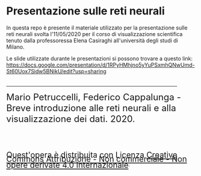 # Presentazione sulle reti neurali

In questa repo è presente il materiale utilizzato per la presentazione sulle reti neurali svolta  l'11/05/2020 per il corso di visualizzazione scientifica tenuto dalla professoressa Elena Casiraghi all'università degli studi di Milano. 

Le slide utilizzate durante le presentazioni si possono trovare a questo link: https://docs.google.com/presentation/d/1RPyHMhjno5yYuPSxmhQNwUmd-St60Uox7Sidw5BNikU/edit?usp=sharing
<br><br>
<hr style="width: 90%;" align="left" />
<span style="font-size: 1.5rem;">Mario Petruccelli, Federico Cappalunga - Breve introduzione alle reti neurali e alla visualizzazione dei dati. 2020.</span>
<br><br><br>

<div style="float: left; margin-top: 1ex;">
<img src="http://mirrors.creativecommons.org/presskit/icons/cc.png" style="width: 0.1em; float: left; margin-right: 0.2ex; margin-top: 0;">
<img src="http://mirrors.creativecommons.org/presskit/icons/by.png" style="width: 0.1em; float: left; margin-right: 0.2ex; margin-top: 0;">
<img src="http://mirrors.creativecommons.org/presskit/icons/nc.png" style="width: 0.1em; float: left; margin-right: 0.2ex; margin-top: 0;">
<img src="http://mirrors.creativecommons.org/presskit/icons/nd.png" style="width: 0.1em; float: left; margin-right: 0.2ex; margin-top: 0;">
 <br><br>
<span style="font-size: 1.3rem; line-height: 0.7rem; vertical-align: middle;">Quest'opera è distribuita con Licenza <a rel="license" href="http://creativecommons.org/licenses/by-nc-nd/4.0/">Creative Commons Attribuzione - Non commerciale - Non opere derivate 4.0 Internazionale</a></span>.
